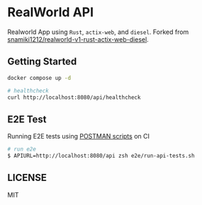 # RealWorld API

Realworld App using `Rust`, `actix-web`, and `diesel`.
Forked from [snamiki1212/realworld-v1-rust-actix-web-diesel](https://github.com/snamiki1212/realworld-v1-rust-actix-web-diesel).

## Getting Started

```zsh
docker compose up -d

# healthcheck
curl http://localhost:8080/api/healthcheck
```

## E2E Test

Running E2E tests using [POSTMAN scripts](https://github.com/gothinkster/realworld/tree/main/api) on CI

```zsh
# run e2e
$ APIURL=http://localhost:8080/api zsh e2e/run-api-tests.sh
```
## LICENSE

MIT
